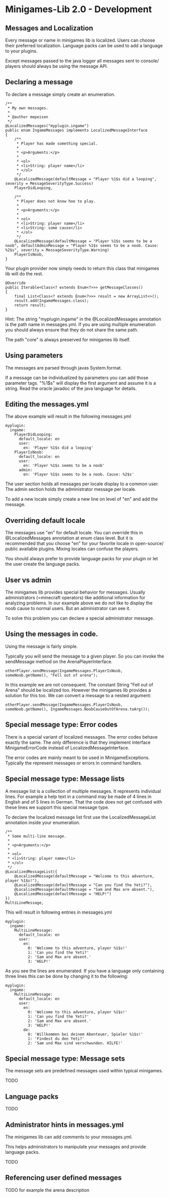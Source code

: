 # Minigames-Lib 2.0 - Development

## Messages and Localization

Every message or name in minigames lib is localized. Users can choose their preferred localization. Language packs
can be used to add a language to your plugins.

Except messages passed to the java logger all messages sent to console/ players should always be using the message API.

## Declaring a message

To declare a message simply create an enumeration.

    /**
     * My own messages.
     *
     * @author mepeisen
     */
    @LocalizedMessages("myplugin.ingame")
    public enum IngameMessages implements LocalizedMessageInterface
    {
        /**
         * Player has made something special.
         *
         * <p>Arguments:</p>
         *
         * <ol>
         * <li>String: player name</li>
         * </ol>
         */
        @LocalizedMessage(defaultMessage = "Player %1$s did a looping", severity = MessageSeverityType.Success)
        PlayerDidLooping,
        
        /**
         * Player does not know hoe to play.
         *
         * <p>Arguments:</p>
         *
         * <ol>
         * <li>String: player name</li>
         * <li>String: some cause</li>
         * </ol>
         */
        @LocalizedMessage(defaultMessage = "Player %1$s seems to be a noob", defaultAdminMessage = "Player %1$s seems to be a noob. Cause: %2$s", severity = MessageSeverityType.Warning)
        PlayerIsNoob,
    }
    
Your plugin provider now simply needs to return this class that minigames lib will do the rest.

    @Override
    public Iterable<Class<? extends Enum<?>>> getMessageClasses()
    {
        final List<Class<? extends Enum<?>>> result = new ArrayList<>();
        result.add(IngameMessages.class);
        return result;
    }
    
Hint: The string "myplugin.ingame" in the @LocalizedMessages annotation is the path name in messages.yml.
If you are using multiple enumeration you should always ensure that they do not share the same path.

The path "core" is always preserved for minigames lib itself.

## Using parameters

The messages are parsed through javas System.format.

If a message can be individualized by parameters you can add those parameter tags. "%1$s" will display the first argument and assume it is a string.
Read the oracle javadoc of the java language for details.

## Editing the messages.yml

The above example will result in the following messages.yml

    myplugin:
      ingame:
        PlayerDidLooping:
          default_locale: en
          user:
            en: 'Player %1$s did a looping'
        PlayerIsNoob:
          default_locale: en
          user:
            en: 'Player %1$s seems to be a noob'
          admin:
            en: 'Player %1$s seems to be a noob. Cause: %2$s'

The user section holds all messages per locale display to a common user. The admin section holds the administrator message per locale.

To add a new locale simply create a new line on level of "en" and add the message.

## Overriding default locale

The messages use "en" for default locale. You can override this in @LocalizedMessages annotation at enum class level.
But it is recommended that you choose "en" for your favorite locale in open-source/ public available plugins. Mixing locales
can confuse the players.

You should always prefer to provide language packs for your plugin or let the user create the language packs.

## User vs admin

The minigames lib provides special behavior for messages. Usually administrators (=minecraft operators) like additional
information for analyzing problems. In our example above we do not like to display the noob cause to normal users.
But an administrator can see it.

To solve this problem you can declare a special administrator message.

## Using the messages in code.

Using the message is fairly simple.

Typically you will send the message to a given player. So you can invoke the sendMessage method on the ArenaPlayerInterface.

    otherPlayer.sendMessage(IngameMessages.PlayerIsNoob, someNoob.getName(), "Fell out of arena");

In this example we are not consequent. The constant String "Fell out of Arena" should be localized too. However the minigames lib
provides a solution for this too. We can convert a message to a nested argument:

    otherPlayer.sendMessage(IngameMessages.PlayerIsNoob, someNoob.getName(), IngameMessages.NoobCauseOutOfArena.toArg());

## Special message type: Error codes

There is a special variant of localized messages. The error codes behave exactly the same. The only difference is that
they implement interface MinigameErrorCode instead of LocalizedMessageInterface.

The error codes are mainly meant to be used in MinigameExceptions. Typically the represent messages or errors in command
handlers.

## Special message type: Message lists

A message list is a collection of multiple messages. It represents individual lines.
For example a help text in a command may be made of 4 lines in English and of 5 lines
in German. That the code does not get confused with these lines we support
this special message type.

To declare the localized message list first use the LocalizedMessageList annotation inside your enumeration.

    /**
     * Some multi-line message.
     * 
     * <p>Arguments:</p>
     *
     * <ol>
     * <li>String: player name</li>
     * </ol>
     */
    @LocalizedMessageList({
        @LocalizedMessage(defaultMessage = "Welcome to this adventure, player %1$s!"),
        @LocalizedMessage(defaultMessage = "Can you find the Yeti?"),
        @LocalizedMessage(defaultMessage = "Sam and Max are absent."),
        @LocalizedMessage(defaultMessage = "HELP!")
    })
    MultiLineMessage,

This will result in following entries in messages.yml

    myplugin:
      ingame:
        MultiLineMessage:
          default_locale: en
          user:
            en:
              0: 'Welcome to this adventure, player %1$s!'
              1: 'Can you find the Yeti?'
              2: 'Sam and Max are absent.'
              3: 'HELP!'

As you see the lines are enumerated. If you have a language only containing three lines this can be done by changing
it to the following:

    myplugin:
      ingame:
        MultiLineMessage:
          default_locale: en
          user:
            en:
              0: 'Welcome to this adventure, player %1$s!'
              1: 'Can you find the Yeti?'
              2: 'Sam and Max are absent.'
              3: 'HELP!'
            de:
              0: 'Willkommen bei deinem Abenteuer, Spieler %1$s!'
              1: 'Findest du den Yeti?'
              2: 'Sam und Max sind verschwunden. HILFE!'

## Special message type: Message sets

The message sets are predefined messages used within typical minigames.

TODO

## Language packs

TODO

## Administrator hints in messages.yml

The minigames lib can add comments to your messages.yml.

This helps administrators to manipulate your messages and provide language packs.

TODO

## Referencing user defined messages

TODO for example the arena description

